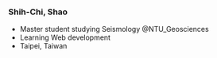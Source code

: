 ### Shih-Chi, Shao 
+ Master student studying Seismology @NTU_Geosciences
+ Learning Web development
+ Taipei, Taiwan

<!---
ShihChi90/ShihChi90 is a ✨ special ✨ repository because its `README.md` (this file) appears on your GitHub profile.
You can click the Preview link to take a look at your changes.
--->
